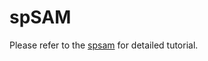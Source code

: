 # spSAM

Please refer to the 
[spsam](https://github.com/renzhonggan/spsam) for detailed tutorial.

